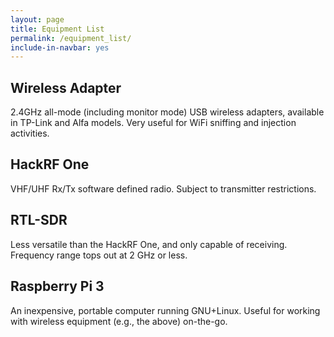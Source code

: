 ```yaml
---
layout: page
title: Equipment List
permalink: /equipment_list/
include-in-navbar: yes
---
```


## Wireless Adapter
2.4GHz all-mode (including monitor mode) USB wireless adapters, available in TP-Link and Alfa models. Very useful for WiFi
sniffing and injection activities.

## HackRF One
VHF/UHF Rx/Tx software defined radio. Subject to transmitter restrictions.

## RTL-SDR
Less versatile than the HackRF One, and only capable of receiving. Frequency range tops out at 2 GHz or less.

## Raspberry Pi 3
An inexpensive, portable computer running GNU+Linux. Useful for working with wireless equipment (e.g., the above) on-the-go.
